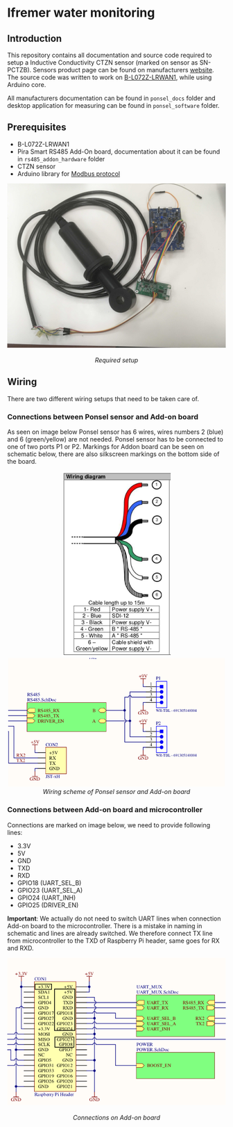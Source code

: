 # Ifremer water monitoring


## Introduction

This repository contains all documentation and source code required to setup a Inductive Conductivity CTZN sensor (marked on sensor as SN-PCTZB).
Sensors product page can be found on manufacturers [website][product_page].
The source code was written to work on [B-L072Z-LRWAN1][lora_board], while using Arduino core.

All manufacturers documentation can be found in `ponsel_docs` folder and desktop application for measuring can be found in `ponsel_software` folder.

## Prerequisites
* B-L072Z-LRWAN1
* Pira Smart RS485 Add-On board, documentation about it can be found in `rs485_addon_hardware` folder
* CTZN sensor
* Arduino library for [Modbus protocol][arduino_library]

<p align="center">
  <img src="doc_images/prerequisites.jpg" alt="setup"><br><br>
  <i>Required setup</i><br>
</p>

[product_page]: https://en.aqualabo.fr/ctzn-digital-sensor-bare-wires-3-m-cable-stainless-steel-pipe-b4002.html
[lora_board]: https://www.st.com/en/evaluation-tools/b-l072z-lrwan1.html
[arduino_library]: https://github.com/4-20ma/ModbusMaster 


## Wiring

There are two different wiring setups that need to be taken care of.

### Connections between Ponsel sensor and Add-on board

As seen on image below Ponsel sensor has 6 wires, wires numbers 2 (blue) and 6 (green/yellow) are not needed.
Ponsel sensor has to be connected to one of two ports P1 or P2. Markings for Addon board can be seen on schematic below, there are also silkscreen markings on the bottom side of the board.

<p align="center">
<img src="doc_images/wiring_a.png" width="250"/><img src="doc_images/wiring_b.png" width="500"/>
  <i>Wiring scheme of Ponsel sensor and Add-on board</i><br>
</p>


### Connections between Add-on board and microcontroller

Connections are marked on image below, we need to provide following lines:
* 3.3V
* 5V
* GND
* TXD
* RXD
* GPIO18 (UART_SEL_B)
* GPIO23 (UART_SEL_A)
* GPIO24 (UART_INH)
* GPIO25 (DRIVER_EN)

**Important**: We actually do not need to switch UART lines when connection Add-on board to the microcontroller.
There is a mistake in naming in schematic and lines are already switched.
We therefore connect TX line from microcontroller to the TXD of Raspberry Pi header, same goes for RX and RXD.

<p align="center">
  <img src="doc_images/wiring_2.png" alt="setup"><br><br>
  <i> Connections on Add-on board</i><br>
</p>

